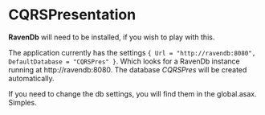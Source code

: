 CQRSPresentation
================

**RavenDb** will need to be installed, if you wish to play with this. 

The application currently has the settings `{ Url = "http://ravendb:8080", DefaultDatabase = "CQRSPres" }`.
Which looks for a RavenDb instance running at http://ravendb:8080. The database _CQRSPres_ will be created automatically.

If you need to change the db settings, you will find them in the global.asax. Simples.
